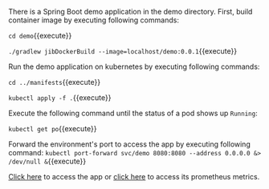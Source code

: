 There is a Spring Boot demo application in the demo directory.
First, build container image by executing following commands:

`cd demo`{{execute}}

`./gradlew jibDockerBuild --image=localhost/demo:0.0.1`{{execute}}

Run the demo application on kubernetes by executing following commands:

`cd ../manifests`{{execute}}

`kubectl apply -f .`{{execute}}

Execute the following command until the status of a pod shows up `Running`:

`kubectl get po`{{execute}}

Forward the environment's port to access the app by executing following command:
`kubectl port-forward svc/demo 8080:8080 --address 0.0.0.0 &> /dev/null &`{{execute}}

[Click here]({{TRAFFIC_HOST1_8080}}/hello) to access the app
or [click here]({{TRAFFIC_HOST1_8080}}/actuator/prometheus) to access its prometheus metrics.
